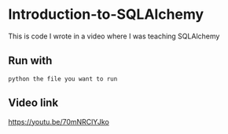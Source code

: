 # Introduction-to-SQLAlchemy
This is code I wrote in a video where I was teaching SQLAlchemy


## Run with 
```
python the file you want to run
```

## Video link
https://youtu.be/70mNRClYJko
